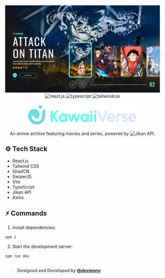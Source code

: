 <div align="center">
  <br />
    <a href="https://kawaii-verse-revamp-by-devjenny.vercel.app" target="_blank">
      <img src="https://github.com/devJennyy/kawaii-verse-revamp/blob/main/public/images/banner.png" alt="Project Banner">
    </a>
  <br />

  <div>
    <img src="https://img.shields.io/badge/-React_JS-black?style=for-the-badge&logoColor=white&logo=react&color=0882C4" alt="react.js" />
    <img src="https://img.shields.io/badge/-TypeScript-black?style=for-the-badge&logoColor=white&logo=typescript&color=1C2B43" alt="typescript" />
    <img src="https://img.shields.io/badge/-Tailwind_CSS-black?style=for-the-badge&logoColor=white&logo=tailwindcss&color=0891B2" alt="tailwindcss" />
  </div>

  <h3 align="center" >
    <img src="https://github.com/devJennyy/kawaii-verse-revamp/blob/main/public/logo/logo-text.svg">
  </h3>

  <div align="center">
    An anime archive featuring movies and series, powered by 
    <img src="https://img.shields.io/badge/Jikan_API-100000?style=flat&logoColor=white&color=blue" alt="Jikan API" />.
  </div>
</div>

## <a name="tech-stack">⚙️ Tech Stack </a>

- React.js
- Tailwind CSS
- ShadCN
- SwiperJS
- Vite
- TypeScript
- Jikan API
- Axios


## <a name="quick-start">⚡ Commands </a>

1. Install dependencies:

```bash
npm i
```

2. Start the development server:

```bash
npm run dev
```

##
> **Designed and Developed by [@devjenny](https)**


